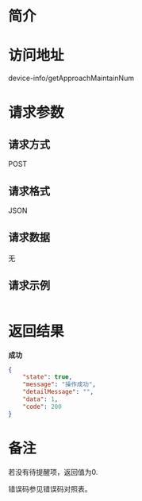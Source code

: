 # 简介

# 访问地址
device-info/getApproachMaintainNum

# 请求参数

## 请求方式
POST

## 请求格式
JSON

## 请求数据
无

## 请求示例
```json
```

# 返回结果
**成功**
```json
{
    "state": true,
    "message": "操作成功",
    "detailMessage": "",
    "data": 1,
    "code": 200
}
```


# 备注
若没有待提醒项，返回值为0.

错误码参见错误码对照表。